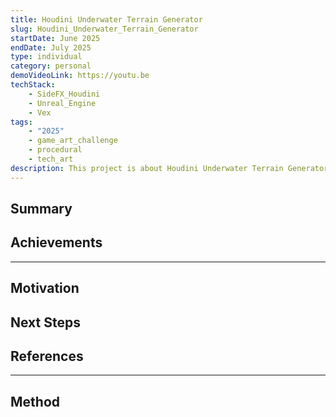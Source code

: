 ```yaml
---
title: Houdini Underwater Terrain Generator
slug: Houdini_Underwater_Terrain_Generator
startDate: June 2025
endDate: July 2025
type: individual
category: personal
demoVideoLink: https://youtu.be
techStack:
    - SideFX_Houdini
    - Unreal_Engine
    - Vex
tags:
    - "2025"
    - game_art_challenge
    - procedural
    - tech_art
description: This project is about Houdini Underwater Terrain Generator.
---
```


## Summary

## Achievements

---

## Motivation

## Next Steps

## References

---

## Method
